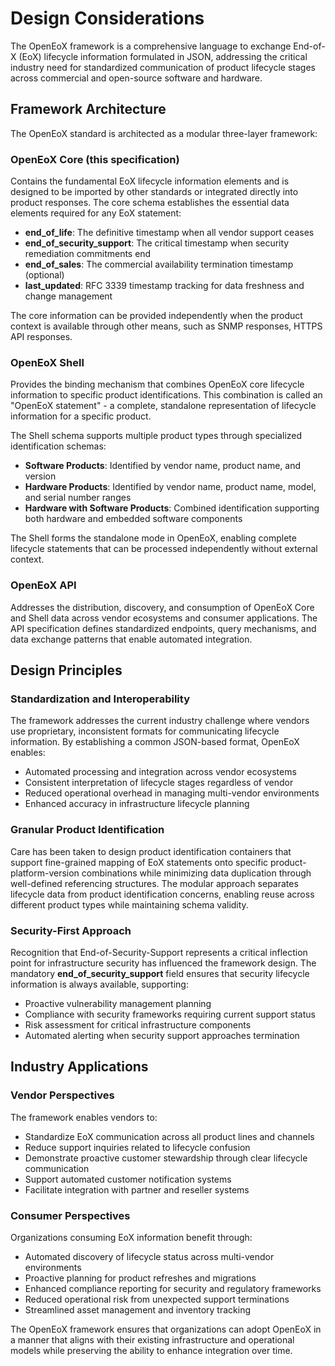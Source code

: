 # Design Considerations

The OpenEoX framework is a comprehensive language to exchange End-of-X (EoX) lifecycle information formulated in JSON, addressing the critical industry need for standardized communication of product lifecycle stages across commercial and open-source software and hardware.

## Framework Architecture

The OpenEoX standard is architected as a modular three-layer framework:

### OpenEoX Core (this specification)
Contains the fundamental EoX lifecycle information elements and is designed to be imported by other standards or integrated directly into product responses. The core schema establishes the essential data elements required for any EoX statement:

- **end_of_life**: The definitive timestamp when all vendor support ceases
- **end_of_security_support**: The critical timestamp when security remediation commitments end
- **end_of_sales**: The commercial availability termination timestamp (optional)
- **last_updated**: RFC 3339 timestamp tracking for data freshness and change management

The core information can be provided independently when the product context is available through other means, such as SNMP responses, HTTPS API responses.

### OpenEoX Shell
Provides the binding mechanism that combines OpenEoX core lifecycle information to specific product identifications. This combination is called an "OpenEoX statement" - a complete, standalone representation of lifecycle information for a specific product.

The Shell schema supports multiple product types through specialized identification schemas:
- **Software Products**: Identified by vendor name, product name, and version
- **Hardware Products**: Identified by vendor name, product name, model, and serial number ranges
- **Hardware with Software Products**: Combined identification supporting both hardware and embedded software components

The Shell forms the standalone mode in OpenEoX, enabling complete lifecycle statements that can be processed independently without external context.

### OpenEoX API
Addresses the distribution, discovery, and consumption of OpenEoX Core and Shell data across vendor ecosystems and consumer applications. The API specification defines standardized endpoints, query mechanisms, and data exchange patterns that enable automated integration.

## Design Principles

### Standardization and Interoperability
The framework addresses the current industry challenge where vendors use proprietary, inconsistent formats for communicating lifecycle information. By establishing a common JSON-based format, OpenEoX enables:
- Automated processing and integration across vendor ecosystems
- Consistent interpretation of lifecycle stages regardless of vendor
- Reduced operational overhead in managing multi-vendor environments
- Enhanced accuracy in infrastructure lifecycle planning

### Granular Product Identification
Care has been taken to design product identification containers that support fine-grained mapping of EoX statements onto specific product-platform-version combinations while minimizing data duplication through well-defined referencing structures. The modular approach separates lifecycle data from product identification concerns, enabling reuse across different product types while maintaining schema validity.

### Security-First Approach
Recognition that End-of-Security-Support represents a critical inflection point for infrastructure security has influenced the framework design. The mandatory **end_of_security_support** field ensures that security lifecycle information is always available, supporting:
- Proactive vulnerability management planning
- Compliance with security frameworks requiring current support status
- Risk assessment for critical infrastructure components
- Automated alerting when security support approaches termination

## Industry Applications

### Vendor Perspectives
The framework enables vendors to:
- Standardize EoX communication across all product lines and channels
- Reduce support inquiries related to lifecycle confusion
- Demonstrate proactive customer stewardship through clear lifecycle communication
- Support automated customer notification systems
- Facilitate integration with partner and reseller systems

### Consumer Perspectives
Organizations consuming EoX information benefit through:
- Automated discovery of lifecycle status across multi-vendor environments
- Proactive planning for product refreshes and migrations
- Enhanced compliance reporting for security and regulatory frameworks
- Reduced operational risk from unexpected support terminations
- Streamlined asset management and inventory tracking

The OpenEoX framework ensures that organizations can adopt OpenEoX in a manner that aligns with their existing infrastructure and operational models while preserving the ability to enhance integration over time.
